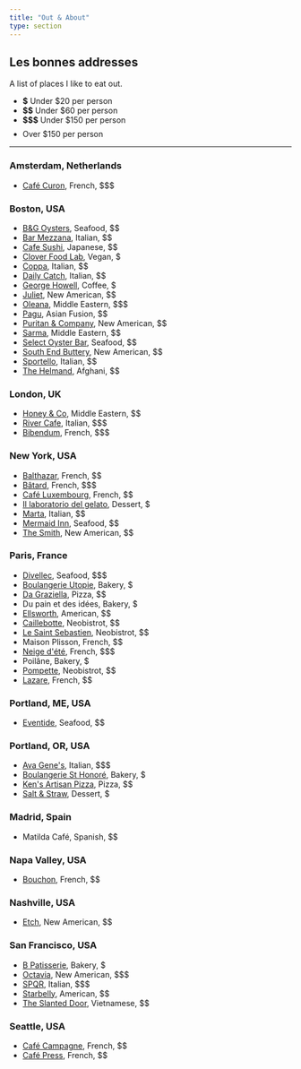 ```yaml
---
title: "Out & About"
type: section
---
```


## Les bonnes addresses

A list of places I like to eat out.

* **$** Under $20 per person
* **$$** Under $60 per person
* **$$$** Under $150 per person
* **$$$$** Over $150 per person

---

### Amsterdam, Netherlands

* [Café Curon](http://cafecaron.nl), French, $$$

### Boston, USA

* [B&G Oysters](http://bandgoysters.com), Seafood, $$
* [Bar Mezzana](http://barmezzana.com), Italian, $$
* [Cafe Sushi](https://cafesushishoten.com), Japanese, $$
* [Clover Food Lab](https://www.cloverfoodlab.com), Vegan, $
* [Coppa](https://www.coppaboston.com), Italian, $$
* [Daily Catch](https://thedailycatch.com), Italian, $$
* [George Howell](https://georgehowellcoffee.com), Coffee, $
* [Juliet](https://www.julietsomerville.com), New American, $$
* [Oleana](http://oleanarestaurant.com), Middle Eastern, $$$
* [Pagu](http://www.gopagu.com), Asian Fusion, $$
* [Puritan & Company](https://www.puritancambridge.com), New American, $$
* [Sarma](http://sarmarestaurant.com), Middle Eastern, $$
* [Select Oyster Bar](http://selectboston.com), Seafood, $$
* [South End Buttery](http://southendbuttery.com), New American, $$
* [Sportello](http://sportelloboston.com), Italian, $$
* [The Helmand](https://www.helmandrestaurant.com), Afghani, $$

### London, UK

* [Honey & Co](https://honeyandco.co.uk), Middle Eastern, $$
* [River Cafe](http://rivercafe.co.uk), Italian, $$$
* [Bibendum](https://claudebosi.com), French, $$$

### New York, USA

* [Balthazar](https://balthazarny.com), French, $$
* [Bâtard](https://www.batardtribeca.com), French, $$$
* [Café Luxembourg](https://cafeluxembourg.com), French, $$
* [Il laboratorio del gelato](https://www.laboratoriodelgelato.com), Dessert, $
* [Marta](https://www.martamanhattan.com), Italian, $$
* [Mermaid Inn](https://www.themermaidnyc.com), Seafood, $$
* [The Smith](https://thesmithrestaurant.com), New American, $$

### Paris, France

* [Divellec](https://www.divellec-paris.fr), Seafood, $$$
* [Boulangerie Utopie](http://boulangerieutopie.com), Bakery, $
* [Da Graziella](https://dagraziella.fr), Pizza, $$
* Du pain et des idées, Bakery, $
* [Ellsworth](http://ellsworthparis.com), American, $$
* [Caillebotte](https://www.lapantruchoise.com/caillebotte), Neobistrot, $$
* [Le Saint Sebastien](https://www.lesaintsebastien.paris), Neobistrot, $$
* Maison Plisson, French, $$
* [Neige d'été](https://www.neigedete.fr), French, $$$
* Poilâne, Bakery, $
* [Pompette](https://pompetteparis.com), Neobistrot, $$
* [Lazare](https://lazare-paris.fr), French, $$

### Portland, ME, USA

* [Eventide](https://www.eventideoysterco.com), Seafood, $$

### Portland, OR, USA

* [Ava Gene's](https://www.avagenes.com), Italian, $$$
* [Boulangerie St Honoré](https://www.sainthonorebakery.com), Bakery, $
* [Ken's Artisan Pizza](https://kensartisan.com/pizza), Pizza, $$
* [Salt & Straw](https://saltandstraw.com), Dessert, $

### Madrid, Spain

* Matilda Café, Spanish, $$

### Napa Valley, USA

* [Bouchon](https://www.thomaskeller.com/bouchonyountville), French, $$

### Nashville, USA

* [Etch](http://etchrestaurant.com), New American, $$

### San Francisco, USA

* [B Patisserie](https://bpatisserie.com), Bakery, $
* [Octavia](https://www.octavia-sf.com), New American, $$$
* [SPQR](https://www.spqrsf.com), Italian, $$$
* [Starbelly](https://www.starbellysf.com), American, $$
* [The Slanted Door](https://slanteddoor.com), Vietnamese, $$

### Seattle, USA

* [Café Campagne](https://cafecampagne.com), French, $$
* [Café Press](https://cafepresseseattle.com), French, $$
